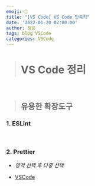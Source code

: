 ```yaml
---
emoji: 🧢
title: "[VS Code] VS Code 단축키"
date: '2022-01-20 02:00:00'
author: 정굥
tags: blog VSCode
categories: VSCode
---
```

># VS Code 정리

<br/>

>## 유용한 확장도구
### 1. ESLint

<br/>

### 2. Prettier
* *영역 선택 후 다중 선택*

* [VSCode](/posts/VSCode)

```toc

```
